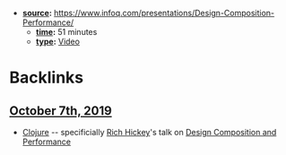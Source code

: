 - **[source](<source.md>):** https://www.infoq.com/presentations/Design-Composition-Performance/
    - **[time](<time.md>):** 51 minutes
    - **[type](<type.md>):** [Video](<Video.md>)

# Backlinks
## [October 7th, 2019](<October 7th, 2019.md>)
- [Clojure](<Clojure.md>) -- specificially [Rich Hickey](<Rich Hickey.md>)'s talk on [Design Composition and Performance](<Design Composition and Performance.md>)

